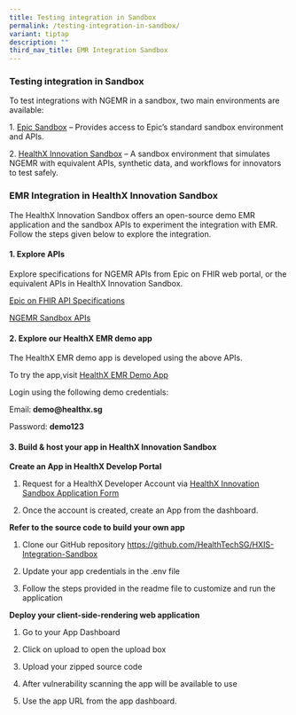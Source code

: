 ```yaml
---
title: Testing integration in Sandbox
permalink: /testing-integration-in-sandbox/
variant: tiptap
description: ""
third_nav_title: EMR Integration Sandbox
---
```

<h3>Testing integration in Sandbox</h3>
<p>To test integrations with NGEMR in a sandbox, two main environments are
available:</p>
<p>1. <a href="https://fhir.epic.com/Documentation?docId=testpatients" rel="noopener nofollow" target="_blank">Epic Sandbox</a> –
Provides access to Epic’s standard sandbox environment and APIs.</p>
<p>2. <a href="https://apidocs.healthx.sg/ngemr" rel="noopener nofollow" target="_blank">HealthX Innovation Sandbox</a> –
A sandbox environment that simulates NGEMR with equivalent APIs, synthetic
data, and workflows for innovators to test safely.</p>
<h3>EMR Integration in HealthX Innovation Sandbox</h3>
<p>The HealthX Innovation Sandbox offers an open-source demo EMR application
and the sandbox APIs to experiment the integration with EMR. Follow the
steps given below to explore the integration.</p>
<h4>1. Explore APIs</h4>
<p>Explore specifications for NGEMR APIs from Epic on FHIR web portal, or
the equivalent APIs in HealthX Innovation Sandbox.</p>
<p><a href="https://fhir.epic.com/Specifications" rel="noopener noreferrer nofollow" target="_blank">Epic on FHIR API Specifications</a>
</p>
<p><a href="https://staging-lite.d119f02n40zgqp.amplifyapp.com/ngemr-apis/" rel="noopener noreferrer nofollow" target="_blank">NGEMR Sandbox APIs</a>
</p>
<h4>2. Explore our HealthX EMR demo app</h4>
<p>The HealthX EMR demo app is developed using the above APIs.</p>
<p>To try the app,visit <a href="https://userapps.healthx.sg/apps/7e55a7f9-5f47-4b6d-84c3-7c754778b367" rel="noopener nofollow" target="_blank">HealthX EMR Demo App</a>
</p>
<p>Login using the following demo credentials:</p>
<p>Email:<strong> demo@healthx.sg</strong>
</p>
<p>Password: <strong>demo123</strong>
</p>
<p></p>
<h4>3. Build &amp; host your app in HealthX Innovation Sandbox</h4>
<p><strong>Create an App in HealthX Develop Portal</strong>
</p>
<ol data-tight="true" class="tight">
<li>
<p>Request for a HealthX Developer Account via <a href="https://form.gov.sg/6451bef4d0f2470011ddf40a" rel="noopener noreferrer nofollow" target="_blank">HealthX Innovation Sandbox Application Form</a>
</p>
</li>
<li>
<p>Once the account is created, create an App from the dashboard.</p>
</li>
</ol>
<p><strong>Refer to the source code to build your own app</strong>
</p>
<ol data-tight="true" class="tight">
<li>
<p>Clone our GitHub repository <a href="https://github.com/HealthTechSG/HXIS-Integration-Sandbox" rel="noopener noreferrer nofollow" target="_blank">https://github.com/HealthTechSG/HXIS-Integration-Sandbox</a>
</p>
</li>
<li>
<p>Update your app credentials in the .env file</p>
</li>
<li>
<p>Follow the steps provided in the readme file to customize and run the
application</p>
</li>
</ol>
<p><strong>Deploy your client-side-rendering web application</strong>
</p>
<ol data-tight="true" class="tight">
<li>
<p>Go to your App Dashboard</p>
</li>
<li>
<p>Click on upload to open the upload box</p>
</li>
<li>
<p>Upload your zipped source code</p>
</li>
<li>
<p>After vulnerability scanning the app will be available to use</p>
</li>
<li>
<p>Use the app URL from the app dashboard.</p>
</li>
</ol>
<p></p>